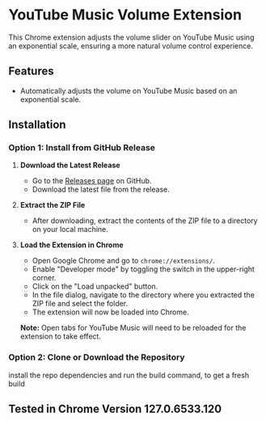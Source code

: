 # YouTube Music Volume Extension

This Chrome extension adjusts the volume slider on YouTube Music using an exponential scale, ensuring a more natural volume control experience.

## Features
- Automatically adjusts the volume on YouTube Music based on an exponential scale.

## Installation

### Option 1: Install from GitHub Release

1. **Download the Latest Release**
   - Go to the [Releases page](https://github.com/damientaubman/youtube-volume/releases) on GitHub.
   - Download the latest file from the release.

2. **Extract the ZIP File**
   - After downloading, extract the contents of the ZIP file to a directory on your local machine.

3. **Load the Extension in Chrome**
   - Open Google Chrome and go to `chrome://extensions/`.
   - Enable "Developer mode" by toggling the switch in the upper-right corner.
   - Click on the "Load unpacked" button.
   - In the file dialog, navigate to the directory where you extracted the ZIP file and select the folder.
   - The extension will now be loaded into Chrome.

   **Note:** Open tabs for YouTube Music will need to be reloaded for the extension to take effect.

### Option 2: Clone or Download the Repository

install the repo dependencies and run the build command, to get a fresh build


## Tested in Chrome Version 127.0.6533.120
